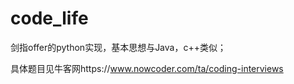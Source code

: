 # code_life

剑指offer的python实现，基本思想与Java，c++类似；

具体题目见牛客网https://www.nowcoder.com/ta/coding-interviews
